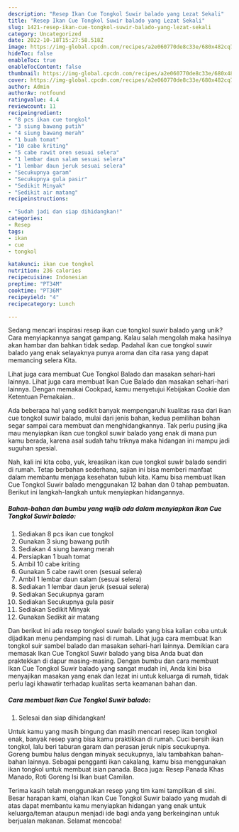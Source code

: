 ```yaml
---
description: "Resep Ikan Cue Tongkol Suwir balado yang Lezat Sekali"
title: "Resep Ikan Cue Tongkol Suwir balado yang Lezat Sekali"
slug: 1421-resep-ikan-cue-tongkol-suwir-balado-yang-lezat-sekali
category: Uncategorized
date: 2022-10-18T15:27:58.518Z
image: https://img-global.cpcdn.com/recipes/a2e060770de8c33e/680x482cq70/ikan-cue-tongkol-suwir-balado-foto-resep-utama.jpg
hideToc: false
enableToc: true
enableTocContent: false
thumbnail: https://img-global.cpcdn.com/recipes/a2e060770de8c33e/680x482cq70/ikan-cue-tongkol-suwir-balado-foto-resep-utama.jpg
cover: https://img-global.cpcdn.com/recipes/a2e060770de8c33e/680x482cq70/ikan-cue-tongkol-suwir-balado-foto-resep-utama.jpg
author: Admin
authorAv: notfound
ratingvalue: 4.4
reviewcount: 11
recipeingredient:
- "8 pcs ikan cue tongkol"
- "3 siung bawang putih"
- "4 siung bawang merah"
- "1 buah tomat"
- "10 cabe kriting"
- "5 cabe rawit oren sesuai selera"
- "1 lembar daun salam sesuai selera"
- "1 lembar daun jeruk sesuai selera"
- "Secukupnya garam"
- "Secukupnya gula pasir"
- "Sedikit Minyak"
- "Sedikit air matang"
recipeinstructions:

- "Sudah jadi dan siap dihidangkan!"
categories:
- Resep
tags:
- ikan
- cue
- tongkol

katakunci: ikan cue tongkol 
nutrition: 236 calories
recipecuisine: Indonesian
preptime: "PT34M"
cooktime: "PT36M"
recipeyield: "4"
recipecategory: Lunch

---
```





Sedang mencari inspirasi resep ikan cue tongkol suwir balado yang unik? Cara menyiapkannya sangat gampang. Kalau salah mengolah maka hasilnya akan hambar dan bahkan tidak sedap. Padahal ikan cue tongkol suwir balado yang enak selayaknya punya aroma dan cita rasa yang dapat memancing selera Kita.





Lihat juga cara membuat Cue Tongkol Balado dan masakan sehari-hari lainnya. Lihat juga cara membuat Ikan Cue Balado dan masakan sehari-hari lainnya. Dengan memakai Cookpad, kamu menyetujui Kebijakan Cookie dan Ketentuan Pemakaian..

Ada beberapa hal yang sedikit banyak mempengaruhi kualitas rasa dari ikan cue tongkol suwir balado, mulai dari jenis bahan, kedua pemilihan bahan segar sampai cara membuat dan menghidangkannya. Tak perlu pusing jika mau menyiapkan ikan cue tongkol suwir balado yang enak di mana pun kamu berada, karena asal sudah tahu triknya maka hidangan ini mampu jadi suguhan spesial.






Nah, kali ini kita coba, yuk, kreasikan ikan cue tongkol suwir balado sendiri di rumah. Tetap berbahan sederhana, sajian ini bisa memberi manfaat dalam membantu menjaga kesehatan tubuh kita. Kamu bisa membuat Ikan Cue Tongkol Suwir balado menggunakan 12 bahan dan 0 tahap pembuatan. Berikut ini langkah-langkah untuk menyiapkan hidangannya.

<!--inarticleads1-->

##### Bahan-bahan dan bumbu yang wajib ada dalam menyiapkan Ikan Cue Tongkol Suwir balado:

1. Sediakan 8 pcs ikan cue tongkol
1. Gunakan 3 siung bawang putih
1. Sediakan 4 siung bawang merah
1. Persiapkan 1 buah tomat
1. Ambil 10 cabe kriting
1. Gunakan 5 cabe rawit oren (sesuai selera)
1. Ambil 1 lembar daun salam (sesuai selera)
1. Sediakan 1 lembar daun jeruk (sesuai selera)
1. Sediakan Secukupnya garam
1. Sediakan Secukupnya gula pasir
1. Sediakan Sedikit Minyak
1. Gunakan Sedikit air matang


Dan berikut ini ada resep tongkol suwir balado yang bisa kalian coba untuk dijadikan menu pendamping nasi di rumah. Lihat juga cara membuat Ikan tongkol suir sambel balado dan masakan sehari-hari lainnya. Demikian cara memasak Ikan Cue Tongkol Suwir balado yang bisa Anda buat dan praktekkan di dapur masing-masing. Dengan bumbu dan cara membuat Ikan Cue Tongkol Suwir balado yang sangat mudah ini, Anda kini bisa menyajikan masakan yang enak dan lezat ini untuk keluarga di rumah, tidak perlu lagi khawatir terhadap kualitas serta keamanan bahan dan. 

<!--inarticleads2-->

##### Cara membuat Ikan Cue Tongkol Suwir balado:


1. Selesai dan siap dihidangkan!

Untuk kamu yang masih bingung dan masih mencari resep ikan tongkol enak, banyak resep yang bisa kamu praktikkan di rumah. Cuci bersih ikan tongkol, lalu beri taburan garam dan perasan jeruk nipis secukupnya. Goreng bumbu halus dengan minyak secukupnya, lalu tambahkan bahan-bahan lainnya. Sebagai pengganti ikan cakalang, kamu bisa menggunakan ikan tongkol untuk membuat isian panada. Baca juga: Resep Panada Khas Manado, Roti Goreng Isi Ikan buat Camilan. 

Terima kasih telah menggunakan resep yang tim kami tampilkan di sini. Besar harapan kami, olahan Ikan Cue Tongkol Suwir balado yang mudah di atas dapat membantu kamu menyiapkan hidangan yang enak untuk keluarga/teman ataupun menjadi ide bagi anda yang berkeinginan untuk berjualan makanan. Selamat mencoba!
